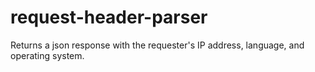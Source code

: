 request-header-parser
=============================

Returns a json response with the requester's IP address, language, and operating
system.